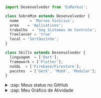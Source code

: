 ```js
import Desenvolvedor from 'EuMarkus';

class SobreMim extends Desenvolvedor {
  nome     = 'Marcos Vinícius';
  area    = 'Aplicativos';
  trabalho  = 'Seg Sistemas de Controle';
  freelancer = 'true'
  local = 'Sertãozinho';
}

class Skills extends Desenvolvedor {
  linguagem  = ['Dart'];
  framework = ['Flutter'];
  noSQL  = ['Firebase/Firestore'];
  pacotes  = ['GetX', 'MobX', 'Modular'];
}
```

<details>
  <summary>:zap: Meus status no GitHub</summary>

[![trophy](https://github-profile-trophy.vercel.app/?username=VinniciusJesus&theme=gruvbox&include_all_commits=true&count_private=true)](https://github-profile-trophy.vercel.app/?username=VinniciusJesus&margin-w=15&include_all_commits=true&count_private=true)
</details>

<details>
  <summary>:zap: Meu Gráfico de Atividade</summary>
  <div>
      <img src="https://activity-graph.herokuapp.com/graph?username=VinniciusJesus&theme=xcode&area=true" />
  </div>
</details>
